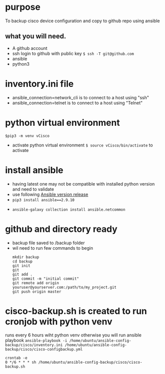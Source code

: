 # purpose
 To backup cisco device configuration and copy to github repo using ansible
## what you will need.
  - A github account
  - ssh login to github with public key `$ ssh -T git@github.com`
  - ansible
  - python3
# inventory.ini file
- ansible_connection=network_cli  is to connect to a host using "ssh"
- ansible_connection=telnet  is to connect to a host using "Telnet"
# python virtual environment
~~~
$pip3 -m venv vCisco
~~~
- activate python virtual environment
  `$ source vCisco/bin/activate` to activate
# install ansible
* having latest one may not be compatible with installed python version and need to validate
 * use following [Ansible version release](https://docs.ansible.com/ansible/latest/reference_appendices/release_and_maintenance.html)
 * `pip3 install ansible==2.9.10`
- `ansible-galaxy collection install ansible.netcommon`
# github and directory ready
* backup file saved to <directoty>/backup folder
* wil need to run few commands to begin
  ~~~
  mkdir backup
  cd backup
  git init
  git
  git add .
  git commit -m "initial commit"
  git remote add origin youruser@yourserver.com:/path/to/my_project.git
  git push origin master
  ~~~ 
# cisco-backup.sh is created to run cronjob with python venv
runs every 6 hours wiht python venv otherwise you will run ansible playbook
`ansible-playbook -i /home/ubuntu/ansible-config-backup/cisco/inventory.ini /home/ubuntu/ansible-config-backup/cisco/cisco-configbackup.yml`

~~~
crontab -e
0 */6 * * * sh /home/ubuntu/ansible-config-backup/cisco/cisco-backup.sh
~~~
